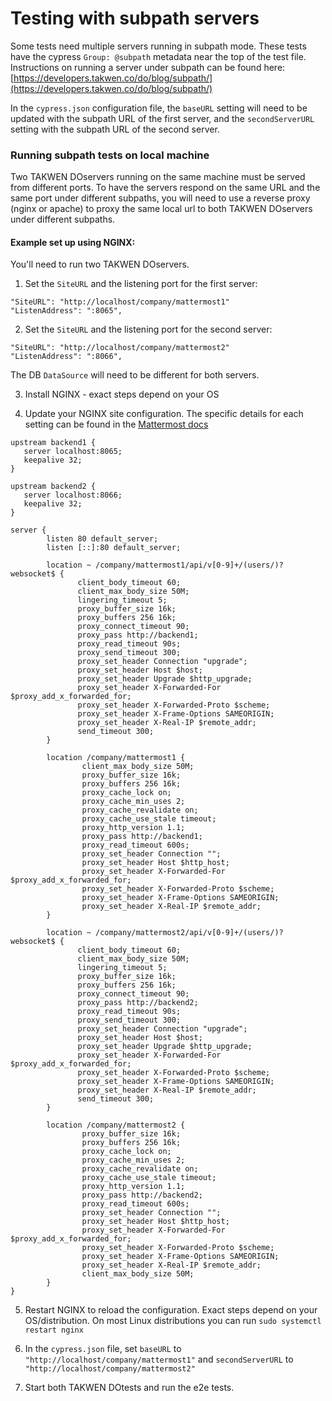 # Testing with subpath servers
Some tests need multiple servers running in subpath mode. These tests have the cypress `Group: @subpath` metadata near the top of the test file. Instructions on running a server under subpath can be found here: [https://developers.takwen.co/do/blog/subpath/](https://developers.takwen.co/do/blog/subpath/)

In the `cypress.json` configuration file, the `baseURL` setting will need to be updated with the subpath URL of the first server, and the `secondServerURL` setting with the subpath URL of the second server.

### Running subpath tests on local machine
Two TAKWEN DOservers running on the same machine must be served from different ports. To have the servers respond on the same URL and the same port under different subpaths, you will need to use a reverse proxy (nginx or apache) to proxy the same local url to both TAKWEN DOservers under different subpaths.

#### Example set up using NGINX:

You'll need to run two TAKWEN DOservers.

1. Set the `SiteURL` and the listening port for the first server:

```
"SiteURL": "http://localhost/company/mattermost1"
"ListenAddress": ":8065",
```

2. Set the `SiteURL` and the listening port for the second server:

```
"SiteURL": "http://localhost/company/mattermost2"
"ListenAddress": ":8066",
```

The DB `DataSource` will need to be different for both servers.

3. Install NGINX -  exact steps depend on your OS

4. Update your NGINX site configuration. The specific details for each setting can be found in the [Mattermost docs](https://docs.takwen.co/do/install/config-proxy-nginx.html)

```
upstream backend1 {
   server localhost:8065;
   keepalive 32;
}

upstream backend2 {
   server localhost:8066;
   keepalive 32;
}

server {
        listen 80 default_server;
        listen [::]:80 default_server;

        location ~ /company/mattermost1/api/v[0-9]+/(users/)?websocket$ {
               client_body_timeout 60;
               client_max_body_size 50M;
               lingering_timeout 5;
               proxy_buffer_size 16k;
               proxy_buffers 256 16k;
               proxy_connect_timeout 90;
               proxy_pass http://backend1;
               proxy_read_timeout 90s;
               proxy_send_timeout 300;
               proxy_set_header Connection "upgrade";
               proxy_set_header Host $host;
               proxy_set_header Upgrade $http_upgrade;
               proxy_set_header X-Forwarded-For $proxy_add_x_forwarded_for;
               proxy_set_header X-Forwarded-Proto $scheme;
               proxy_set_header X-Frame-Options SAMEORIGIN;
               proxy_set_header X-Real-IP $remote_addr;
               send_timeout 300;
        }

        location /company/mattermost1 {
                client_max_body_size 50M;
                proxy_buffer_size 16k;
                proxy_buffers 256 16k;
                proxy_cache_lock on;
                proxy_cache_min_uses 2;
                proxy_cache_revalidate on;
                proxy_cache_use_stale timeout;
                proxy_http_version 1.1;
                proxy_pass http://backend1;
                proxy_read_timeout 600s;
                proxy_set_header Connection "";
                proxy_set_header Host $http_host;
                proxy_set_header X-Forwarded-For $proxy_add_x_forwarded_for;
                proxy_set_header X-Forwarded-Proto $scheme;
                proxy_set_header X-Frame-Options SAMEORIGIN;
                proxy_set_header X-Real-IP $remote_addr;
        }

        location ~ /company/mattermost2/api/v[0-9]+/(users/)?websocket$ {
               client_body_timeout 60;
               client_max_body_size 50M;
               lingering_timeout 5;
               proxy_buffer_size 16k;
               proxy_buffers 256 16k;
               proxy_connect_timeout 90;
               proxy_pass http://backend2;
               proxy_read_timeout 90s;
               proxy_send_timeout 300;
               proxy_set_header Connection "upgrade";
               proxy_set_header Host $host;
               proxy_set_header Upgrade $http_upgrade;
               proxy_set_header X-Forwarded-For $proxy_add_x_forwarded_for;
               proxy_set_header X-Forwarded-Proto $scheme;
               proxy_set_header X-Frame-Options SAMEORIGIN;
               proxy_set_header X-Real-IP $remote_addr;
               send_timeout 300;
        }

        location /company/mattermost2 {
                proxy_buffer_size 16k;
                proxy_buffers 256 16k;
                proxy_cache_lock on;
                proxy_cache_min_uses 2;
                proxy_cache_revalidate on;
                proxy_cache_use_stale timeout;
                proxy_http_version 1.1;
                proxy_pass http://backend2;
                proxy_read_timeout 600s;
                proxy_set_header Connection "";
                proxy_set_header Host $http_host;
                proxy_set_header X-Forwarded-For $proxy_add_x_forwarded_for;
                proxy_set_header X-Forwarded-Proto $scheme;
                proxy_set_header X-Frame-Options SAMEORIGIN;
                proxy_set_header X-Real-IP $remote_addr;
                client_max_body_size 50M;
        }
}
```

5. Restart NGINX to reload the configuration. Exact steps depend on your OS/distribution. On most Linux distributions you can run `sudo systemctl restart nginx`

6. In the `cypress.json` file, set `baseURL` to  `"http://localhost/company/mattermost1"` and `secondServerURL` to `"http://localhost/company/mattermost2"`

7. Start both TAKWEN DOtests and run the e2e tests.
